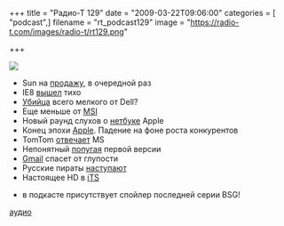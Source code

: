 +++
title = "Радио-Т 129"
date = "2009-03-22T09:06:00"
categories = [ "podcast",]
filename = "rt_podcast129"
image = "https://radio-t.com/images/radio-t/rt129.png"

+++

![](https://radio-t.com/images/radio-t/rt129.png)

- Sun на [продажу](http://www.linux.org.ru/view-message.jsp?msgid=3571479), в очередной раз
- IE8 [вышел](http://hitech.tomsk.ru/newssoftware/12045-finalnaja-versi-internet-explorer-8-oficialno.html) тихо
- [Убийца](http://www.engadget.com/2009/03/17/dell-adamo-to-also-come-in-2-699-1-4ghz-model-with-3g/) всего мелкого от Dell?
- Еще меньше от [MSI](http://hitech.tomsk.ru/newsmobile/12014-anons-netbuka-msi-wind-u110-eco.html)
- Новый раунд слухов о [нетбуке](http://www.engadget.com/2009/03/19/apple-to-partner-with-lg-on-oled-equipped-iphone-netbook/) Apple
- Конец эпохи [Apple](http://www.osnews.com/story/21148/Apple_US_Mac_Sales_Down_16_Windows_PC_Sales_up_22_). Падение на фоне роста конкурентов
- TomTom [отвечает](http://webplanet.ru/news/law/2009/03/20/tomtom_vs_microsoft.html) MS
- Непонятный [попугая](http://www.linux.org.ru/view-message.jsp?msgid=3571044) первой версии
- [Gmail](http://net.compulenta.ru/412037/) спасет от глупости
- Русские пираты [наступают](http://business.compulenta.ru/411514/)
- Настоящее HD в [iTS](http://www.crunchgear.com/2009/03/19/apple-adds-hd-to-itunes-20-for-a-movie-5-for-rental/)


* в подкасте присутствует спойлер последней серии BSG!


[аудио](http://cdn.radio-t.com/rt_podcast129.mp3)
<audio src="http://cdn.radio-t.com/rt_podcast129.mp3" preload="none"></audio>